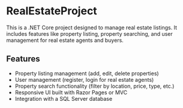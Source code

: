 # RealEstateProject

This is a .NET Core project designed to manage real estate listings. It includes features like property listing, property searching, and user management for real estate agents and buyers.

## Features
- Property listing management (add, edit, delete properties)
- User management (register, login for real estate agents)
- Property search functionality (filter by location, price, type, etc.)
- Responsive UI built with Razor Pages or MVC
- Integration with a SQL Server database
